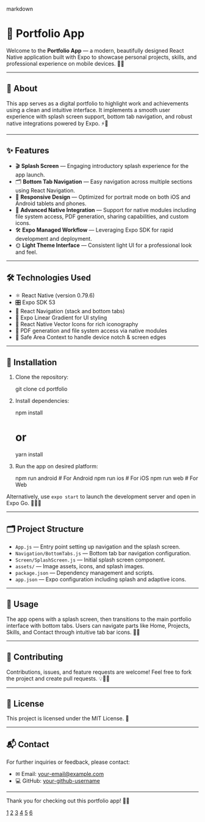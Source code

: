 markdown
# 🚀 Portfolio App

Welcome to the **Portfolio App** — a modern, beautifully designed React Native application built with Expo to showcase personal projects, skills, and professional experience on mobile devices. 📱✨

---

## 📖 About

This app serves as a digital portfolio to highlight work and achievements using a clean and intuitive interface. It implements a smooth user experience with splash screen support, bottom tab navigation, and robust native integrations powered by Expo. ⚡🎨

---

## ✨ Features

- 🎬 **Splash Screen** — Engaging introductory splash experience for the app launch.
- 🗂 **Bottom Tab Navigation** — Easy navigation across multiple sections using React Navigation.
- 📐 **Responsive Design** — Optimized for portrait mode on both iOS and Android tablets and phones.
- 🔌 **Advanced Native Integration** — Support for native modules including file system access, PDF generation, sharing capabilities, and custom icons.
- 🛠 **Expo Managed Workflow** — Leveraging Expo SDK for rapid development and deployment.
- 🌞 **Light Theme Interface** — Consistent light UI for a professional look and feel.

---

## 🛠 Technologies Used

- ⚛ React Native (version 0.79.6)
- 🎛 Expo SDK 53
- 🚦 React Navigation (stack and bottom tabs)
- 🎨 Expo Linear Gradient for UI styling
- 🔣 React Native Vector Icons for rich iconography
- 📄 PDF generation and file system access via native modules
- 🦺 Safe Area Context to handle device notch & screen edges

---

## 🚀 Installation

1. Clone the repository:
   
   git clone <repository-url>
   cd portfolio
   

2. Install dependencies:
   
   npm install
   # or
   yarn install
   

3. Run the app on desired platform:
   
   npm run android  # For Android
   npm run ios      # For iOS
   npm run web      # For Web
   

Alternatively, use `expo start` to launch the development server and open in Expo Go. 🏃‍♂💨

---

## 🗂 Project Structure

- `App.js` — Entry point setting up navigation and the splash screen.
- `Navigation/BottomTabs.js` — Bottom tab bar navigation configuration.
- `Screen/SplashScreen.js` — Initial splash screen component.
- `assets/` — Image assets, icons, and splash images.
- `package.json` — Dependency management and scripts.
- `app.json` — Expo configuration including splash and adaptive icons.

---

## 🎯 Usage

The app opens with a splash screen, then transitions to the main portfolio interface with bottom tabs. Users can navigate parts like Home, Projects, Skills, and Contact through intuitive tab bar icons. 🔄📂

---

## 🤝 Contributing

Contributions, issues, and feature requests are welcome! Feel free to fork the project and create pull requests. 💡🐱‍💻

---

## 📄 License

This project is licensed under the MIT License. 📜

---

## 📬 Contact

For further inquiries or feedback, please contact:

- ✉ Email: your-email@example.com  
- 💻 GitHub: [your-github-username](https://github.com/your-github-username)

---

Thank you for checking out this portfolio app! 🙏😊


[1](https://ppl-ai-file-upload.s3.amazonaws.com/web/direct-files/attachments/85965836/7e992489-828b-4d8e-ac4d-b750df25dbc9/App.js)
[2](https://ppl-ai-file-upload.s3.amazonaws.com/web/direct-files/attachments/85965836/0a07930e-9098-4732-a219-d291eedefb56/app.json)
[3](https://ppl-ai-file-upload.s3.amazonaws.com/web/direct-files/attachments/85965836/00a0e767-951a-48b3-a068-198598cb814d/index.js)
[4](https://ppl-ai-file-upload.s3.amazonaws.com/web/direct-files/attachments/85965836/befeb0e8-ee36-4c56-a681-47ad2e603429/package.json)
[5](https://ppl-ai-file-upload.s3.amazonaws.com/web/direct-files/attachments/85965836/4e41a60f-b80f-41c5-ab6e-f8fd805e96c7/package-lock.json)
[6](https://ppl-ai-file-upload.s3.amazonaws.com/web/direct-files/attachments/85965836/212d1cb2-8575-4028-9cec-d437fcfcce99/README.md)
